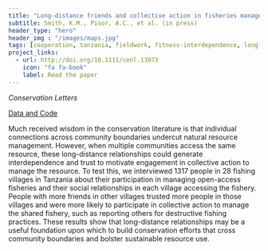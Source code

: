 ```yaml
---
title: "Long-distance friends and collective action in fisheries management"
subtitle: Smith, K.M., Pisor, A.C., et al. (in press)
header_type: "hero"
header_img : "/images/maps.jpg"
tags: [cooperation, tanzania, fieldwork, fitness-interdependence, long-distance-relationships, natural-resource-management, fisheries]
project_links:
  - url: http://doi.org/10.1111/conl.13073
    icon: "fa fa-book"
    label: Read the paper
---
```

*Conservation Letters*

<i class="fa-solid fa-database"></i><a href="https://osf.io/srvb5/" class="btn">Data and Code</a>

Much received wisdom in the conservation literature is that individual connections across community boundaries undercut natural resource management. However, when multiple communities access the same resource, these long-distance relationships could generate interdependence and trust to motivate engagement in collective action to manage the resource. To test this, we interviewed 1317 people in 28 fishing villages in Tanzania about their participation in managing open-access fisheries and their social relationships in each village accessing the fishery. People with more friends in other villages trusted more people in those villages and were more likely to participate in collective action to manage the shared fishery, such as reporting others for destructive fishing practices. These results show that long-distance relationships may be a useful foundation upon which to build conservation efforts that cross community boundaries and bolster sustainable resource use.
